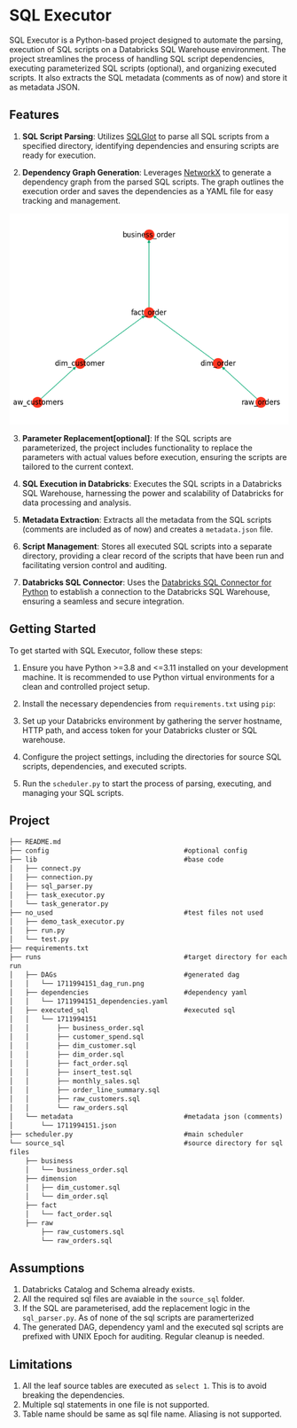 # SQL Executor

SQL Executor is a Python-based project designed to automate the parsing, execution of SQL scripts on a Databricks SQL Warehouse environment. The project streamlines the process of handling SQL script dependencies, executing parameterized SQL scripts (optional), and organizing executed scripts. It also extracts the SQL metadata (comments as of now) and store it as metadata JSON.

## Features

1. **SQL Script Parsing**: Utilizes [SQLGlot](https://sqlglot.com/sqlglot.html) to parse all SQL scripts from a specified directory, identifying dependencies and ensuring scripts are ready for execution.

2. **Dependency Graph Generation**: Leverages [NetworkX](https://networkx.org/) to generate a dependency graph from the parsed SQL scripts. The graph outlines the execution order and saves the dependencies as a YAML file for easy tracking and management.

![Dependency Graph](images/1710774640_dag_run.png)

3. **Parameter Replacement[optional]**: If the SQL scripts are parameterized, the project includes functionality to replace the parameters with actual values before execution, ensuring the scripts are tailored to the current context.

4. **SQL Execution in Databricks**: Executes the SQL scripts in a Databricks SQL Warehouse, harnessing the power and scalability of Databricks for data processing and analysis.

5. **Metadata Extraction**: Extracts all the metadata from the SQL scripts (comments are included as of now) and creates a `metadata.json` file.

6. **Script Management**: Stores all executed SQL scripts into a separate directory, providing a clear record of the scripts that have been run and facilitating version control and auditing.

7. **Databricks SQL Connector**: Uses the [Databricks SQL Connector for Python](https://docs.databricks.com/en/dev-tools/python-sql-connector.html) to establish a connection to the Databricks SQL Warehouse, ensuring a seamless and secure integration.

## Getting Started

To get started with SQL Executor, follow these steps:

1. Ensure you have Python >=3.8 and <=3.11 installed on your development machine. It is recommended to use Python virtual environments for a clean and controlled project setup.

2. Install the necessary dependencies from `requirements.txt` using `pip`:

3. Set up your Databricks environment by gathering the server hostname, HTTP path, and access token for your Databricks cluster or SQL warehouse.

4. Configure the project settings, including the directories for source SQL scripts, dependencies, and executed scripts.

5. Run the `scheduler.py` to start the process of parsing, executing, and managing your SQL scripts.

## Project
```
├── README.md
├── config                                  #optional config 
├── lib                                     #base code            
│   ├── connect.py
│   ├── connection.py
│   ├── sql_parser.py
│   ├── task_executor.py
│   └── task_generator.py
├── no_used                                 #test files not used
│   ├── demo_task_executor.py
│   ├── run.py
│   └── test.py
├── requirements.txt
├── runs                                    #target directory for each run
│   ├── DAGs                                #generated dag
│   │   └── 1711994151_dag_run.png
│   ├── dependencies                        #dependency yaml
│   │   └── 1711994151_dependencies.yaml
│   ├── executed_sql                        #executed sql
│   │   └── 1711994151
│   │       ├── business_order.sql
│   │       ├── customer_spend.sql
│   │       ├── dim_customer.sql
│   │       ├── dim_order.sql
│   │       ├── fact_order.sql
│   │       ├── insert_test.sql
│   │       ├── monthly_sales.sql
│   │       ├── order_line_summary.sql
│   │       ├── raw_customers.sql
│   │       └── raw_orders.sql
│   └── metadata                            #metadata json (comments)
│       └── 1711994151.json
├── scheduler.py                            #main scheduler
└── source_sql                              #source directory for sql files
    ├── business
    │   └── business_order.sql
    ├── dimension
    │   ├── dim_customer.sql
    │   └── dim_order.sql
    ├── fact
    │   └── fact_order.sql
    ├── raw
        ├── raw_customers.sql
        └── raw_orders.sql
```

## Assumptions
1. Databricks Catalog and Schema already exists.
2. All the required sql files are avaiable in the `source_sql` folder.
2. If the SQL are parameterised, add the replacement logic in the `sql_parser.py`. As of none of the sql scripts are paramerterized
3. The generated DAG, dependency yaml and the executed sql scripts are prefixed with UNIX Epoch for auditing. Regular cleanup is needed.

## Limitations
1. All the leaf source tables are executed as `select 1`. This is to avoid breaking the dependencies.
2. Multiple sql statements in one file is not supported.
3. Table name should be same as sql file name. Aliasing is not supported.
